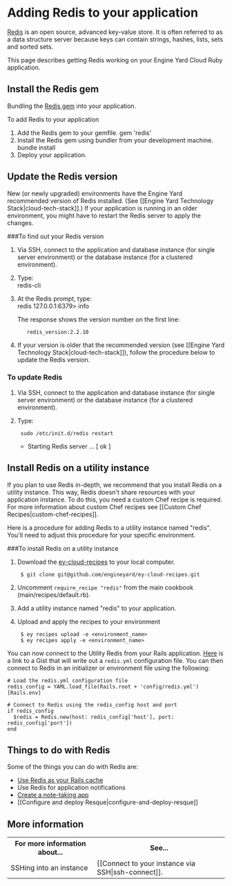 # Adding Redis to your application

[Redis](http://redis.io) is an open source, advanced key-value store. It is often referred to
as a data structure server because keys can contain strings, hashes, lists,
sets and sorted sets.

This page describes getting Redis working on your Engine Yard Cloud Ruby application. 

## Install the Redis gem

Bundling the [Redis gem](http://rubygems.org/gems/redis) into your application.


To add Redis to your application

1. Add the Redis gem to your gemfile.
        gem 'redis'
2. Install the Redis gem using bundler from your development machine.
        bundle install
3. Deploy your application.

## Update the Redis version

New (or newly upgraded) environments have the Engine Yard recommended version of Redis installed. (See [[Engine Yard Technology Stack|cloud-tech-stack]].) If your application is running in an older environment, you might have to restart the Redis server to apply the changes. 

###To find out your Redis version

1. Via SSH, connect to the application and database instance (for single server environment) or the database instance (for a clustered environment).

2. Type:  
        redis-cli

3. At the Redis prompt, type:  
        redis 127.0.0.1:6379> info

    The response shows the version number on the first line:

          redis_version:2.2.10

4. If your version is older that the recommended version (see [[Engine Yard Technology Stack|cloud-tech-stack]]), follow the procedure below to update the Redis version.

### To update Redis

1. Via SSH, connect to the application and database instance (for single server environment) or the database instance (for a clustered environment).

2. Type:

        sudo /etc/init.d/redis restart

      * Starting Redis server ...                      [ ok ]

<!--  I get 
      * Starting Redis server ...                      [ !! ] -->


      
## Install Redis on a utility instance

If you plan to use Redis in-depth, we recommend that you install Redis on a utility instance. This way, Redis doesn't share resources with your application instance. To do this, you need a custom Chef recipe is required. For more information about custom Chef 
recipes see [[Custom Chef Recipes|custom-chef-recipes]]. 

Here is a procedure for adding Redis to a utility instance named "redis". You'll need to adjust this procedure for your specific environment.

###To install Redis on a utility instance

1. Download the [ey-cloud-recipes](http://github.com/engineyard/ey-cloud-recipes)
to your local computer.

        $ git clone git@github.com/engineyard/ey-cloud-recipes.git
        
2. Uncomment `require_recipe "redis"` from the main cookbook (main/recipes/default.rb).
3. Add a utility instance named "redis" to your application.
4. Upload and apply the recipes to your environment

        $ ey recipes upload -e <environment_name>
        $ ey recipes apply -e <environment_name>

<!-- Not sure how I should handle the stuff below. Is it part of a procedure or a procedure on its own. Why and when do I do this? What is Utility Redis? -->
You can now connect to the Utility Redis from your Rails application. 
[Here](https://gist.github.com/1417571) is a link to a Gist that will write out a 
`redis.yml` configuration file. You can then connect to Redis in an initializer or
environment file using the following:

    # Load the redis.yml configuration file
    redis_config = YAML.load_file(Rails.root + 'config/redis.yml')[Rails.env]
    
    # Connect to Redis using the redis_config host and port
    if redis_config
      $redis = Redis.new(host: redis_config['host'], port: redis_config['port'])
    end


## Things to do with Redis

Some of the things you can do with Redis are: 

* [Use Redis as your Rails cache](http://jimneath.org/2011/03/24/using-redis-with-ruby-on-rails.html#using_redis_as_your_rails_cache_store)  
* Use Redis for application notifications
* [Create a note-taking app](https://gist.github.com/86714)
* [[Configure and deploy Resque|configure-and-deploy-resque]]

<h2 id="topic5"> More information</h2>

<table>
	  <tr>
	    <th>For more information about...</th><th>See...</th>
	  </tr>
	  <tr>
	    <td>SSHing into an instance</td><td>[[Connect to your instance via SSH|ssh-connect]].</td>
	  </tr> 
</table>
